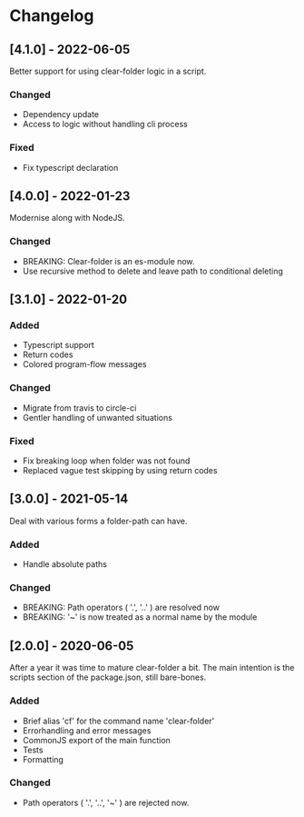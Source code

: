 # Changelog

## [4.1.0] - 2022-06-05

Better support for using clear-folder logic in a script.

### Changed
- Dependency update
- Access to logic without handling cli process

### Fixed
- Fix typescript declaration


## [4.0.0] - 2022-01-23

Modernise along with NodeJS.

### Changed
- BREAKING: Clear-folder is an es-module now.
- Use recursive method to delete and leave path to conditional deleting


## [3.1.0] - 2022-01-20

### Added
- Typescript support
- Return codes
- Colored program-flow messages

### Changed
- Migrate from travis to circle-ci
- Gentler handling of unwanted situations

### Fixed
- Fix breaking loop when folder was not found
- Replaced vague test skipping by using return codes


## [3.0.0] - 2021-05-14

Deal with various forms a folder-path can have.

### Added
- Handle absolute paths

### Changed
- BREAKING: Path operators ( '.', '..' ) are resolved now
- BREAKING: '~' is now treated as a normal name by the module


## [2.0.0] - 2020-06-05

After a year it was time to mature clear-folder a bit.
The main intention is the scripts section of the package.json,
still bare-bones.

### Added
- Brief alias 'cf' for the command name 'clear-folder'
- Errorhandling and error messages
- CommonJS export of the main function
- Tests
- Formatting

### Changed
- Path operators ( '.', '..', '~' ) are rejected now.
